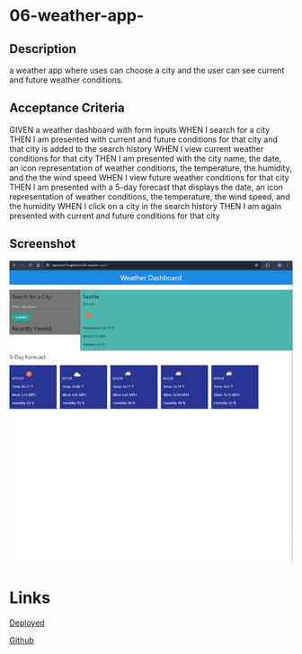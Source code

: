 # 06-weather-app-

## Description

a weather app where uses can choose a city and the user can see current and future weather conditions.

## Acceptance Criteria

GIVEN a weather dashboard with form inputs
WHEN I search for a city
THEN I am presented with current and future conditions for that city and that city is added to the search history
WHEN I view current weather conditions for that city
THEN I am presented with the city name, the date, an icon representation of weather conditions, the temperature, the humidity, and the the wind speed
WHEN I view future weather conditions for that city
THEN I am presented with a 5-day forecast that displays the date, an icon representation of weather conditions, the temperature, the wind speed, and the humidity
WHEN I click on a city in the search history
THEN I am again presented with current and future conditions for that city

## Screenshot

![alt text](<Screenshot 2024-05-31 105533.png>)

# Links

[Deployed](https://xjessycaz12x.github.io/06-weather-app-/)

[Github](https://github.com/xjessycaz12X/06-weather-app-)
